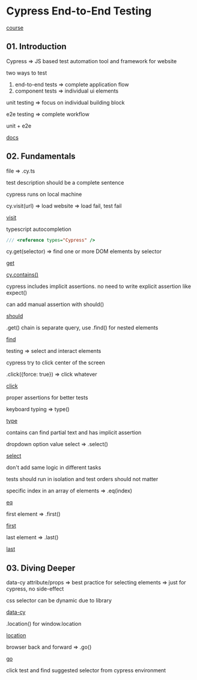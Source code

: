 # Cypress End-to-End Testing

[course](https://www.udemy.com/course/cypress-end-to-end-testing-getting-started/)

## 01. Introduction

Cypress => JS based test automation tool and framework for website

two ways to test

1. end-to-end tests => complete application flow
2. component tests => individual ui elements

unit testing => focus on individual building block

e2e testing => complete workflow

unit + e2e

[docs](https://docs.cypress.io/guides/overview/why-cypress)

## 02. Fundamentals

file => .cy.ts

test description should be a complete sentence

cypress runs on local machine

cy.visit(url) => load website => load fail, test fail

[visit](https://docs.cypress.io/api/commands/visit)

typescript autocompletion

```js
/// <reference types="Cypress" />
```

cy.get(selector) => find one or more DOM elements by selector

[get](https://docs.cypress.io/api/commands/get)

[cy.contains()](https://docs.cypress.io/api/commands/contains)

cypress includes implicit assertions. no need to write explicit assertion like expect()

can add manual assertion with should()

[should](https://docs.cypress.io/api/commands/should)

.get() chain is separate query, use .find() for nested elements

[find](https://docs.cypress.io/api/commands/find)

testing => select and interact elements

cypress try to click center of the screen

.click({force: true}) => click whatever

[click](https://docs.cypress.io/api/commands/click)

proper assertions for better tests

keyboard typing => type()

[type](https://docs.cypress.io/api/commands/type)

contains can find partial text and has implicit assertion

dropdown option value select => .select()

[select](https://docs.cypress.io/api/commands/select)

don't add same logic in different tasks

tests should run in isolation and test orders should not matter

specific index in an array of elements => .eq(index)

[eq](https://docs.cypress.io/api/commands/eq)

first element => .first()

[first](https://docs.cypress.io/api/commands/first)

last element => .last()

[last](https://docs.cypress.io/api/commands/last)

## 03. Diving Deeper

data-cy attribute/props => best practice for selecting elements => just for cypress, no side-effect

css selector can be dynamic due to library

[data-cy](https://docs.cypress.io/guides/references/best-practices#Selecting-Elements)

.location() for window.location

[location](https://docs.cypress.io/api/commands/location)

browser back and forward => .go()

[go](https://docs.cypress.io/api/commands/go)

click test and find suggested selector from cypress environment
